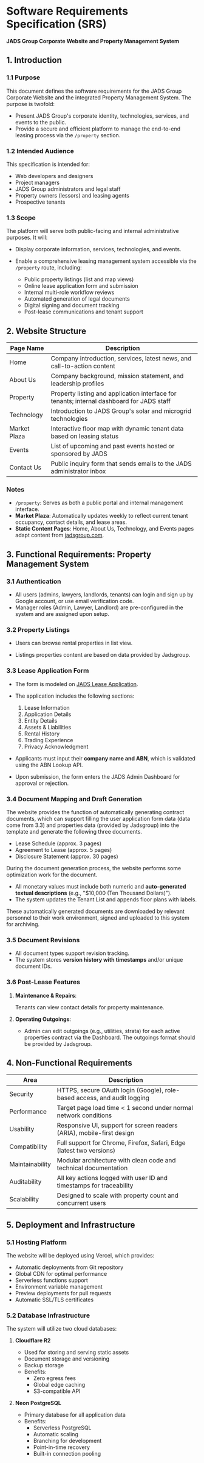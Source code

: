# **Software Requirements Specification (SRS)**

**JADS Group Corporate Website and Property Management System**


## **1. Introduction**

### **1.1 Purpose**

This document defines the software requirements for the JADS Group Corporate Website and the integrated Property Management System. The purpose is twofold:

* Present JADS Group's corporate identity, technologies, services, and events to the public.
* Provide a secure and efficient platform to manage the end-to-end leasing process via the `/property` section.

### **1.2 Intended Audience**

This specification is intended for:

* Web developers and designers
* Project managers
* JADS Group administrators and legal staff
* Property owners (lessors) and leasing agents
* Prospective tenants

### **1.3 Scope**

The platform will serve both public-facing and internal administrative purposes. It will:

* Display corporate information, services, technologies, and events.
* Enable a comprehensive leasing management system accessible via the `/property` route, including:

  * Public property listings (list and map views)
  * Online lease application form and submission
  * Internal multi-role workflow reviews
  * Automated generation of legal documents
  * Digital signing and document tracking
  * Post-lease communications and tenant support


## **2. Website Structure**

| Page Name    | Description                                                                               |
| ------------ | ----------------------------------------------------------------------------------------- |
| Home         | Company introduction, services, latest news, and call-to-action content                   |
| About Us     | Company background, mission statement, and leadership profiles                            |
| Property     | Property listing and application interface for tenants; internal dashboard for JADS staff |
| Technology   | Introduction to JADS Group's solar and microgrid technologies                             |
| Market Plaza | Interactive floor map with dynamic tenant data based on leasing status                    |
| Events       | List of upcoming and past events hosted or sponsored by JADS                              |
| Contact Us   | Public inquiry form that sends emails to the JADS administrator inbox                     |

### **Notes**

* `/property`: Serves as both a public portal and internal management interface.
* **Market Plaza**: Automatically updates weekly to reflect current tenant occupancy, contact details, and lease areas.
* **Static Content Pages**: Home, About Us, Technology, and Events pages adapt content from [jadsgroup.com](https://jadsgroup.com).


## **3. Functional Requirements: Property Management System**

### **3.1 Authentication**

* All users (admins, lawyers, landlords, tenants) can login and sign up by Google account, or use email verification code.
* Manager roles (Admin, Lawyer, Landlord) are pre-configured in the system and are assigned upon setup.


### **3.2 Property Listings**

* Users can browse rental properties in list view.

* Listings properties content are based on data provided by Jadsgroup.

### **3.3 Lease Application Form**

* The form is modeled on [JADS Lease Application](https://www.jadsgroup.com/properties/).

* The application includes the following sections:

  1. Lease Information
  2. Application Details
  3. Entity Details
  4. Assets & Liabilities
  5. Rental History
  6. Trading Experience
  7. Privacy Acknowledgment

* Applicants must input their **company name and ABN**, which is validated using the ABN Lookup API.

* Upon submission, the form enters the JADS Admin Dashboard for approval or rejection.

### **3.4 Document Mapping and Draft Generation**

The website provides the function of automatically generating contract documents, which can support filling the user application form data (data come from 3.3) and properties data (provided by Jadsgroup) into the template and generate the following three documents.

  * Lease Schedule (approx. 3 pages)
  * Agreement to Lease (approx. 5 pages)
  * Disclosure Statement (approx. 30 pages)

During the document generation process, the website performs some optimization work for the document.

  * All monetary values must include both numeric and **auto-generated textual descriptions** (e.g., "\$10,000 (Ten Thousand Dollars)").
  * The system updates the Tenant List and appends floor plans with labels.

These automatically generated documents are downloaded by relevant personnel to their work environment, signed and uploaded to this system for archiving.

### **3.5 Document Revisions**

* All document types support revision tracking.
* The system stores **version history with timestamps** and/or unique document IDs.

### **3.6 Post-Lease Features**

1. **Maintenance & Repairs**:
  
    Tenants can view contact details for property maintenance.

2. **Operating Outgoings**:

    * Admin can edit outgoings (e.g., utilities, strata) for each active properties contract via the Dashboard. The outgoings format should be provided by Jadsgroup.

## **4. Non-Functional Requirements**

| Area            | Description                                                              |
| --------------- | ------------------------------------------------------------------------ |
| Security        | HTTPS, secure OAuth login (Google), role-based access, and audit logging |
| Performance     | Target page load time < 1 second under normal network conditions         |
| Usability       | Responsive UI, support for screen readers (ARIA), mobile-first design    |
| Compatibility   | Full support for Chrome, Firefox, Safari, Edge (latest two versions)     |
| Maintainability | Modular architecture with clean code and technical documentation         |
| Auditability    | All key actions logged with user ID and timestamps for traceability      |
| Scalability     | Designed to scale with property count and concurrent users               |

## **5. Deployment and Infrastructure**

### **5.1 Hosting Platform**

The website will be deployed using Vercel, which provides:

* Automatic deployments from Git repository
* Global CDN for optimal performance
* Serverless functions support
* Environment variable management
* Preview deployments for pull requests
* Automatic SSL/TLS certificates

### **5.2 Database Infrastructure**

The system will utilize two cloud databases:

1. **Cloudflare R2**
   * Used for storing and serving static assets
   * Document storage and versioning
   * Backup storage
   * Benefits:
     - Zero egress fees
     - Global edge caching
     - S3-compatible API

2. **Neon PostgreSQL**
   * Primary database for all application data
   * Benefits:
     - Serverless PostgreSQL
     - Automatic scaling
     - Branching for development
     - Point-in-time recovery
     - Built-in connection pooling
